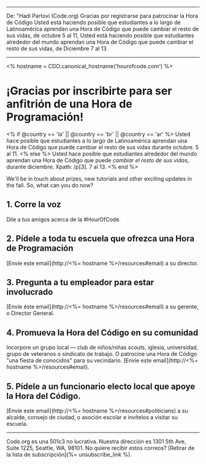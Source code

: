 * * *

De: "Hadi Partovi (Code.org) Gracias por registrarse para patrocinar la Hora de Código Usted está haciendo posible que estudiantes a lo largo de Latinoamérica aprendan una Hora de Código que puede cambiar el resto de sus vidas, de octubre 5 al 11, Usted está haciendo posible que estudiantes alrededor del mundo aprendan una Hora de Código que puede cambiar el resto de sus vidas, de Diciembre 7 al 13

* * *

<% hostname = CDO.canonical_hostname('hourofcode.com') %>

# ¡Gracias por inscribirte para ser anfitrión de una Hora de Programación!

<% if @country == 'la' || @country == 'br' || @country == 'ar' %> Usted hace posible que estudiantes a lo largo de Latinoamérica aprendan una Hora de Código que puede cambiar el resto de sus vidas durante octubre. 5 al 11. <% else %> Usted hace posible que estudiantes alrededor del mundo aprendan una Hora de Código que puede *cambiar el resto de sus vidas*, durante diciembre. Xpath: /p[3]. 7 al 13. <% end %>

We'll be in touch about prizes, new tutorials and other exciting updates in the fall. So, what can you do now?

## 1. Corre la voz

Dile a tus amigos acerca de la #HourOfCode.

## 2. Pídele a toda tu escuela que ofrezca una Hora de Programación

[Envíe este email](http://<%= hostname %>/resources#email) a su director.

## 3. Pregunta a tu empleador para estar involucrado

[Envíe éste email](http://<%= hostname %>/resources#email) a su gerente, o Director General.

## 4. Promueva la Hora del Código en su comunidad

Incorpore un grupo local — club de niños/niñas scouts, iglesia, universidad, grupo de veteranos o sindicato de trabajo. O patrocine una Hora de Código "una fiesta de conocidos" para su vecindario. [Envíe este email](http://<%= hostname %>/resources#email).

## 5. Pídele a un funcionario electo local que apoye la Hora del Código.

[Envíe este email](http://<%= hostname %>/resources#politicians) a su alcalde, consejo de ciudad, o asoción escolar e invítelos a visitar su escuela.

* * *

Code.org es una 501c3 no lucrativa. Nuestra dirección es 1301 5th Ave, Suite 1225, Seattle, WA, 98101. No quiere recibir estos correos? [Retirar de la lista de subscripción](%= unsubscribe_link %).